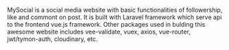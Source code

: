 MySocial is a social media website with basic functionalities of followership, like and commont on post. It is built with Laravel framework which serve api to the frontend vue.js framework. Other packages used in bulding this awesome website includes vee-validate, vuex, axios, vue-router, jwt/tymon-auth, cloudinary, etc.
